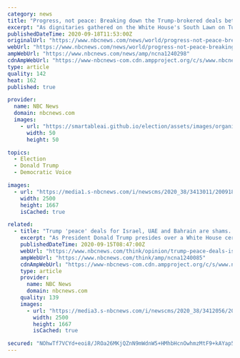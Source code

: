 ```yaml
---
category: news
title: "Progress, not peace: Breaking down the Trump-brokered deals between Israel, Arab states"
excerpt: "As dignitaries gathered on the White House's South Lawn on Tuesday to witness historic U.S.-brokered deals between Israel and two Gulf Arab states, the situation thousands of miles away on Israel's doorstep was less serene."
publishedDateTime: 2020-09-18T11:53:00Z
originalUrl: "https://www.nbcnews.com/news/world/progress-not-peace-breaking-down-trump-brokered-deals-between-israel-n1240298"
webUrl: "https://www.nbcnews.com/news/world/progress-not-peace-breaking-down-trump-brokered-deals-between-israel-n1240298"
ampWebUrl: "https://www.nbcnews.com/news/amp/ncna1240298"
cdnAmpWebUrl: "https://www-nbcnews-com.cdn.ampproject.org/c/s/www.nbcnews.com/news/amp/ncna1240298"
type: article
quality: 142
heat: 162
published: true

provider:
  name: NBC News
  domain: nbcnews.com
  images:
    - url: "https://smartableai.github.io/election/assets/images/organizations/nbcnews.com-50x50.jpg"
      width: 50
      height: 50

topics:
  - Election
  - Donald Trump
  - Democratic Voice

images:
  - url: "https://media1.s-nbcnews.com/i/newscms/2020_38/3413011/200918-west-bank-protests-mc-12002_9b48d9fd8a1f106b6a9d1ea55c3f4a1a.JPG"
    width: 2500
    height: 1667
    isCached: true

related:
  - title: "Trump 'peace' deals for Israel, UAE and Bahrain are shams. They boost oppression, not amity."
    excerpt: "As President Donald Trump presides over a White House ceremony Tuesday that celebrates the establishment of diplomatic ties between Israel and the United Arab Emirates, boosted by Friday's announcement that the Kingdom of Bahrain and Israel will normalize ..."
    publishedDateTime: 2020-09-15T08:47:00Z
    webUrl: "https://www.nbcnews.com/think/opinion/trump-peace-deals-israel-uae-bahrain-are-shams-they-boost-ncna1240085"
    ampWebUrl: "https://www.nbcnews.com/think/amp/ncna1240085"
    cdnAmpWebUrl: "https://www-nbcnews-com.cdn.ampproject.org/c/s/www.nbcnews.com/think/amp/ncna1240085"
    type: article
    provider:
      name: NBC News
      domain: nbcnews.com
    quality: 139
    images:
      - url: "https://media3.s-nbcnews.com/i/newscms/2020_38/3412056/200914-think-israel-bahrain-deal-protest-se-534p_9218b7a0aebba087ecdc335478c611a8.jpg"
        width: 2500
        height: 1667
        isCached: true

secured: "NOhwTf7VCYd+eoi8/JROa26MKjQZnN9mWdnW5+HMhbHcnOwhmzMtF9+kAYap5L2SJlxelo64s7uPL/ff/3aMFCzkVM9lzDQuSeBYVdDtpyai9bZxKobmJ80Qv2XawqxWPKWcxe7v9pjphEs0NODDUCB6PxvQBLBB2GPGcZCJjHzMn3dlXp8RWODYmo6uGRlNVYT085DdEV7js38dBlTHjnR+0TC9qANJEZweXiptOz4iU7deHdJYpmP6Jfd3DUsGl+9MpHMFY/Ceh0ONaqwsbBSEczLZxuBbwsZAua1JwGXdI1kmww5zqbIbJOezw5m4dABLhUC4WEfjEGj7L53j27sqyh7oJbNmTadmbbxQzV0=;pgItWt1VOaGYGXy8eRwXHg=="
---
```


